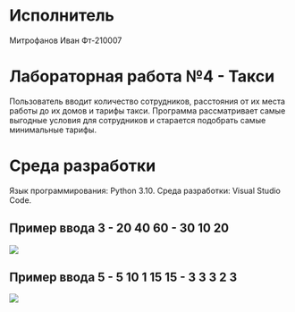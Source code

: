 # Исполнитель

Митрофанов Иван
Фт-210007

# Лабораторная работа №4 - Такси

Пользователь вводит количество сотрудников, расстояния от их места работы до их домов и тарифы такси. Программа рассматривает самые выгодные условия для сотрудников и старается подобрать самые минимальные тарифы.

# Среда разработки

Язык программирования: Python 3.10.
Среда разработки: Visual Studio Code.

## Пример ввода 3 - 20 40 60 - 30 10 20
![](https://sun9-west.userapi.com/sun9-69/s/v1/ig2/lklQw4exsCJgJ4-17J21x8n8NP8_hQRbh9fcrVaRDeTdOv9A0sNv74_CU-q5poh9GM16B-ixvIyiA7smDsvBxuKq.jpg?size=514x97&quality=96&type=album)

## Пример ввода 5 - 5 10 1 15 15 - 3 3 3 2 3
![](https://sun9-west.userapi.com/sun9-38/s/v1/ig2/qifO5wrFTf-twhIQM914OmzoQWY7lSKW_kBL2wATk-TBbBETyaEgkXwdxl8SRvB82GCt82ZOd57ao6fbwZNL15Tm.jpg?size=529x99&quality=96&type=album)